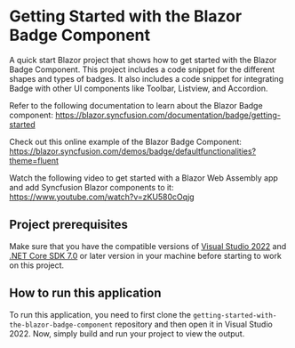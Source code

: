 # Getting Started with the Blazor Badge Component

A quick start Blazor project that shows how to get started with the Blazor Badge Component. This project includes a code snippet for the different shapes and types of badges. It also includes a code snippet for integrating Badge with other UI components like Toolbar, Listview, and Accordion.
 
Refer to the following documentation to learn about the Blazor Badge component: 
https://blazor.syncfusion.com/documentation/badge/getting-started

Check out this online example of the Blazor Badge Component:
https://blazor.syncfusion.com/demos/badge/defaultfunctionalities?theme=fluent

Watch the following video to get started with a Blazor Web Assembly app and add Syncfusion Blazor components to it:
https://www.youtube.com/watch?v=zKU580cOqjg

## Project prerequisites
Make sure that you have the compatible versions of [Visual Studio 2022](https://visualstudio.microsoft.com/downloads/ ) and [.NET Core SDK 7.0](https://dotnet.microsoft.com/en-us/download/dotnet/7.0) or later version in your machine before starting to work on this project.

## How to run this application
To run this application, you need to first clone the `getting-started-with-the-blazor-badge-component` repository and then open it in Visual Studio 2022. Now, simply build and run your project to view the output.
